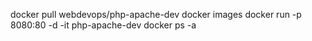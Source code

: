 docker pull webdevops/php-apache-dev
docker images
docker run -p 8080:80 -d -it php-apache-dev
docker ps -a
